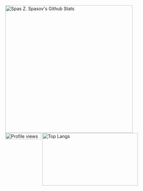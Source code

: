 <!-- a href="https://github.com/pa4080" --> 
<a href="https://www.spasov.me/about"> 
<picture>
  <source
    srcset="https://github-readme-stats.vercel.app/api?username=pa4080&show_icons=true&theme=dark"
    media="(prefers-color-scheme: dark)"
  />
  <source
    srcset="https://github-readme-stats.vercel.app/api?username=pa4080&show_icons=true"
    media="(prefers-color-scheme: light), (prefers-color-scheme: no-preference)"
  />
  <img align="left" alt="Spas Z. Spasov's Github Stats" width="400" src="https://github-readme-stats.vercel.app/api?username=pa4080&show_icons=true" />
</picture>

<img alt="Top Langs" height="165" width="300" src="https://github-readme-stats.vercel.app/api/top-langs/?username=pa4080&layout=compact">
</a>
<img align="left" alt="Profile views badge" height="20" width="113" src="https://komarev.com/ghpvc/?username=pa4080&style=flat&color=7957d5">



<!--

[![Profile Views](https://komarev.com/ghpvc/?username=pa4080&style=flat&color=7957d5)]
(https://github.com/pa4080)

[![Top Langs](https://github-readme-stats.vercel.app/api/top-langs/?username=pa4080&layout=compact)]
(https://github.com/pa4080)

### Hi there 👋

**pa4080/pa4080** is a ✨ _special_ ✨ repository because its `README.md` (this file) appears on your GitHub profile.

Here are some ideas to get you started:

- 🔭 I’m currently working on ...
- 🌱 I’m currently learning ...
- 👯 I’m looking to collaborate on ...
- 🤔 I’m looking for help with ...
- 💬 Ask me about ...
- 📫 How to reach me: ...
- 😄 Pronouns: ...
- ⚡ Fun fact: ...
-->
